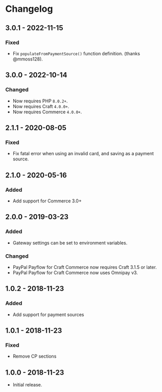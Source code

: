 # Changelog

## 3.0.1 - 2022-11-15

### Fixed
- Fix `populateFromPaymentSource()` function definition. (thanks @mmoss128).

## 3.0.0 - 2022-10-14

### Changed
- Now requires PHP `8.0.2+`.
- Now requires Craft `4.0.0+`.
- Now requires Commerce `4.0.0+`.

## 2.1.1 - 2020-08-05

### Fixed
- Fix fatal error when using an invalid card, and saving as a payment source.

## 2.1.0 - 2020-05-16

### Added
- Add support for Commerce 3.0+

## 2.0.0 - 2019-03-23

### Added
- Gateway settings can be set to environment variables.

### Changed
- PayPal Payflow for Craft Commerce now requires Craft 3.1.5 or later.
- PayPal Payflow for Craft Commerce now uses Omnipay v3.

## 1.0.2 - 2018-11-23

### Added
- Add support for payment sources 

## 1.0.1 - 2018-11-23

### Fixed
- Remove CP sections

## 1.0.0 - 2018-11-23

- Initial release.
